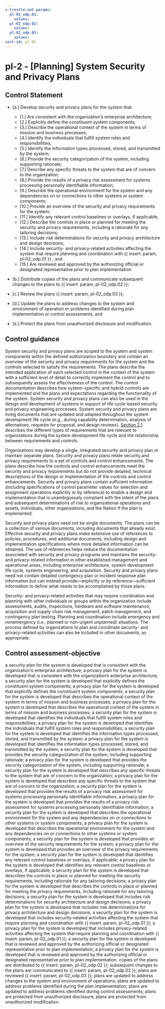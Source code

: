 ```yaml
---
x-trestle-set-params:
  pl-02_odp.01:
    values:
  pl-02_odp.02:
    values:
  pl-02_odp.03:
    values:
sort-id: pl-02
---
```


# pl-2 - \[Planning\] System Security and Privacy Plans

## Control Statement

- \[a.\] Develop security and privacy plans for the system that:

  - \[1.\] Are consistent with the organization’s enterprise architecture;
  - \[2.\] Explicitly define the constituent system components;
  - \[3.\] Describe the operational context of the system in terms of mission and business processes;
  - \[4.\] Identify the individuals that fulfill system roles and responsibilities;
  - \[5.\] Identify the information types processed, stored, and transmitted by the system;
  - \[6.\] Provide the security categorization of the system, including supporting rationale;
  - \[7.\] Describe any specific threats to the system that are of concern to the organization;
  - \[8.\] Provide the results of a privacy risk assessment for systems processing personally identifiable information;
  - \[9.\] Describe the operational environment for the system and any dependencies on or connections to other systems or system components;
  - \[10.\] Provide an overview of the security and privacy requirements for the system;
  - \[11.\] Identify any relevant control baselines or overlays, if applicable;
  - \[12.\] Describe the controls in place or planned for meeting the security and privacy requirements, including a rationale for any tailoring decisions;
  - \[13.\] Include risk determinations for security and privacy architecture and design decisions;
  - \[14.\] Include security- and privacy-related activities affecting the system that require planning and coordination with {{ insert: param, pl-02_odp.01 }} ; and
  - \[15.\] Are reviewed and approved by the authorizing official or designated representative prior to plan implementation.

- \[b.\] Distribute copies of the plans and communicate subsequent changes to the plans to {{ insert: param, pl-02_odp.02 }};

- \[c.\] Review the plans {{ insert: param, pl-02_odp.03 }};

- \[d.\] Update the plans to address changes to the system and environment of operation or problems identified during plan implementation or control assessments; and

- \[e.\] Protect the plans from unauthorized disclosure and modification.

## Control guidance

System security and privacy plans are scoped to the system and system components within the defined authorization boundary and contain an overview of the security and privacy requirements for the system and the controls selected to satisfy the requirements. The plans describe the intended application of each selected control in the context of the system with a sufficient level of detail to correctly implement the control and to subsequently assess the effectiveness of the control. The control documentation describes how system-specific and hybrid controls are implemented and the plans and expectations regarding the functionality of the system. System security and privacy plans can also be used in the design and development of systems in support of life cycle-based security and privacy engineering processes. System security and privacy plans are living documents that are updated and adapted throughout the system development life cycle (e.g., during capability determination, analysis of alternatives, requests for proposal, and design reviews). [Section 2.1](#c3397cc9-83c6-4459-adb2-836739dc1b94) describes the different types of requirements that are relevant to organizations during the system development life cycle and the relationship between requirements and controls.

Organizations may develop a single, integrated security and privacy plan or maintain separate plans. Security and privacy plans relate security and privacy requirements to a set of controls and control enhancements. The plans describe how the controls and control enhancements meet the security and privacy requirements but do not provide detailed, technical descriptions of the design or implementation of the controls and control enhancements. Security and privacy plans contain sufficient information (including specifications of control parameter values for selection and assignment operations explicitly or by reference) to enable a design and implementation that is unambiguously compliant with the intent of the plans and subsequent determinations of risk to organizational operations and assets, individuals, other organizations, and the Nation if the plan is implemented.

Security and privacy plans need not be single documents. The plans can be a collection of various documents, including documents that already exist. Effective security and privacy plans make extensive use of references to policies, procedures, and additional documents, including design and implementation specifications where more detailed information can be obtained. The use of references helps reduce the documentation associated with security and privacy programs and maintains the security- and privacy-related information in other established management and operational areas, including enterprise architecture, system development life cycle, systems engineering, and acquisition. Security and privacy plans need not contain detailed contingency plan or incident response plan information but can instead provide—explicitly or by reference—sufficient information to define what needs to be accomplished by those plans.

Security- and privacy-related activities that may require coordination and planning with other individuals or groups within the organization include assessments, audits, inspections, hardware and software maintenance, acquisition and supply chain risk management, patch management, and contingency plan testing. Planning and coordination include emergency and nonemergency (i.e., planned or non-urgent unplanned) situations. The process defined by organizations to plan and coordinate security- and privacy-related activities can also be included in other documents, as appropriate.

## Control assessment-objective

a security plan for the system is developed that is consistent with the organization’s enterprise architecture;
a privacy plan for the system is developed that is consistent with the organization’s enterprise architecture;
a security plan for the system is developed that explicitly defines the constituent system components;
a privacy plan for the system is developed that explicitly defines the constituent system components;
a security plan for the system is developed that describes the operational context of the system in terms of mission and business processes;
a privacy plan for the system is developed that describes the operational context of the system in terms of mission and business processes;
a security plan for the system is developed that identifies the individuals that fulfill system roles and responsibilities;
a privacy plan for the system is developed that identifies the individuals that fulfill system roles and responsibilities;
a security plan for the system is developed that identifies the information types processed, stored, and transmitted by the system;
a privacy plan for the system is developed that identifies the information types processed, stored, and transmitted by the system;
a security plan for the system is developed that provides the security categorization of the system, including supporting rationale;
a privacy plan for the system is developed that provides the security categorization of the system, including supporting rationale;
a security plan for the system is developed that describes any specific threats to the system that are of concern to the organization;
a privacy plan for the system is developed that describes any specific threats to the system that are of concern to the organization;
a security plan for the system is developed that provides the results of a privacy risk assessment for systems processing personally identifiable information;
a privacy plan for the system is developed that provides the results of a privacy risk assessment for systems processing personally identifiable information;
a security plan for the system is developed that describes the operational environment for the system and any dependencies on or connections to other systems or system components;
a privacy plan for the system is developed that describes the operational environment for the system and any dependencies on or connections to other systems or system components;
a security plan for the system is developed that provides an overview of the security requirements for the system;
a privacy plan for the system is developed that provides an overview of the privacy requirements for the system;
a security plan for the system is developed that identifies any relevant control baselines or overlays, if applicable;
a privacy plan for the system is developed that identifies any relevant control baselines or overlays, if applicable;
a security plan for the system is developed that describes the controls in place or planned for meeting the security requirements, including rationale for any tailoring decisions;
a privacy plan for the system is developed that describes the controls in place or planned for meeting the privacy requirements, including rationale for any tailoring decisions;
a security plan for the system is developed that includes risk determinations for security architecture and design decisions;
a privacy plan for the system is developed that includes risk determinations for privacy architecture and design decisions;
a security plan for the system is developed that includes security-related activities affecting the system that require planning and coordination with {{ insert: param, pl-02_odp.01 }};
a privacy plan for the system is developed that includes privacy-related activities affecting the system that require planning and coordination with {{ insert: param, pl-02_odp.01 }};
a security plan for the system is developed that is reviewed and approved by the authorizing official or designated representative prior to plan implementation;
a privacy plan for the system is developed that is reviewed and approved by the authorizing official or designated representative prior to plan implementation.
copies of the plans are distributed to {{ insert: param, pl-02_odp.02 }};
subsequent changes to the plans are communicated to {{ insert: param, pl-02_odp.02 }};
plans are reviewed {{ insert: param, pl-02_odp.03 }};
plans are updated to address changes to the system and environment of operations;
plans are updated to address problems identified during the plan implementation;
plans are updated to address problems identified during control assessments;
plans are protected from unauthorized disclosure;
plans are protected from unauthorized modification.
